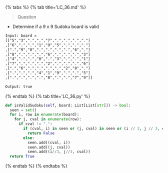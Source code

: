 {% tabs %}
{% tab title='LC_36.md' %}

> Question

* Determine if a 9 x 9 Sudoku board is valid

```txt
Input: board =
[["5","3",".",".","7",".",".",".","."]
,["6",".",".","1","9","5",".",".","."]
,[".","9","8",".",".",".",".","6","."]
,["8",".",".",".","6",".",".",".","3"]
,["4",".",".","8",".","3",".",".","1"]
,["7",".",".",".","2",".",".",".","6"]
,[".","6",".",".",".",".","2","8","."]
,[".",".",".","4","1","9",".",".","5"]
,[".",".",".",".","8",".",".","7","9"]]

Output: true
```

{% endtab %}
{% tab title='LC_36.py' %}

```py
def isValidSudoku(self, board: List[List[str]]) -> bool:
  seen = set()
  for i, row in enumerate(board):
    for j, cval in enumerate(row):
      if cval != ".":
        if (cval, i) in seen or (j, cval) in seen or (i // 3, j // 3, cval) in seen:
          return False
        else:
          seen.add((cval, i))
          seen.add((j, cval))
          seen.add((i//3, j//3, cval))
  return True
```

{% endtab %}
{% endtabs %}

